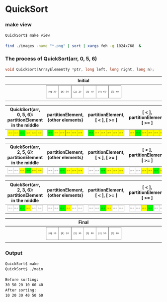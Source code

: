 # QuickSort


### make view 

```sh
QuickSort$ make view

find ./images -name "*.png" | sort | xargs feh -g 1024x768  &
```

### The process of QuickSort(arr, 0, 5, 6)

```C
void QuickSort(ArrayElementTy *ptr, long left, long right, long n);
```

|Initial | 
|:-------------:|
| <img src="images/QuickSort_0000.png" width="50%" height="50%"> |

|QuickSort(arr, 0, 5, 6): partitionElement in the middle | partitionElement, {other elements} | partitionElement, [ < ],  [ >= ] | [ < ],  partitionElement, [ >= ] | 
|:-------------:|:-------------:|:-------------:|:-------------:|
| <img src="images/QuickSort_0001.png" width="100%" height="100%"> |<img src="images/QuickSort_0002.png" width="100%" height="100%"> | <img src="images/QuickSort_0003.png" width="100%" height="100%"> | <img src="images/QuickSort_0004.png" width="100%" height="100%"> |


|QuickSort(arr, 2, 5, 6): partitionElement in the middle | partitionElement, {other elements} | partitionElement, [ < ],  [ >= ] | [ < ],  partitionElement, [ >= ] | 
|:-------------:|:-------------:|:-------------:|:-------------:|
| <img src="images/QuickSort_0005.png" width="100%" height="100%"> |<img src="images/QuickSort_0006.png" width="100%" height="100%"> | <img src="images/QuickSort_0007.png" width="100%" height="100%"> | <img src="images/QuickSort_0008.png" width="100%" height="100%"> |

|QuickSort(arr, 2, 3, 6): partitionElement in the middle | partitionElement, {other elements} | partitionElement, [ < ],  [ >= ] | [ < ],  partitionElement, [ >= ] | 
|:-------------:|:-------------:|:-------------:|:-------------:|
| <img src="images/QuickSort_0009.png" width="100%" height="100%"> |<img src="images/QuickSort_0010.png" width="100%" height="100%"> | <img src="images/QuickSort_0011.png" width="100%" height="100%"> | <img src="images/QuickSort_0012.png" width="100%" height="100%"> |

|Final | 
|:-------------:|
| <img src="images/QuickSort_0013.png" width="50%" height="50%"> |

### Output
```sh
QuickSort$ make
QuickSort$ ./main

Before sorting:
30 50 20 10 60 40 
After sorting:
10 20 30 40 50 60 
```